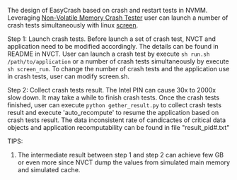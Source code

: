 The design of EasyCrash based on crash and restart tests in NVMM. Leveraging [Non-Volatile Memory Crash Tester](https://github.com/NVMCrashTester/NVCT) user can launch a number of crash tests simultaneously with linux [screen](https://linuxize.com/post/how-to-use-linux-screen/). 

Step 1: Launch crash tests.
  Before launch a set of crash test, NVCT and application need to be modified accordingly. The details can be found in README in NVCT.
  User can launch a crash test by execute `sh run.sh /path/to/application` or a number of crash tests simultaneously by execute `sh screen_run`. To change the number of crash tests and the application use in crash tests, user can modify screen.sh.
 
Step 2: Collect crash tests result.
  The Intel PIN can cause 30x to 2000x slow down. It may take a while to finish crash tests. Once the crash tests finished, user can execute `python gether_result.py` to collect crash tests result and execute 'auto_recompute' to resume the application based on crash tests result. The data inconsistent rate of candicactes of critical data objects and application recomputability can be found in file "result_pid#.txt"  
  
TIPS:
1. The intermediate result between step 1 and step 2 can achieve few GB or even more since NVCT dump the values from simulated main memory and simulated cache. 

